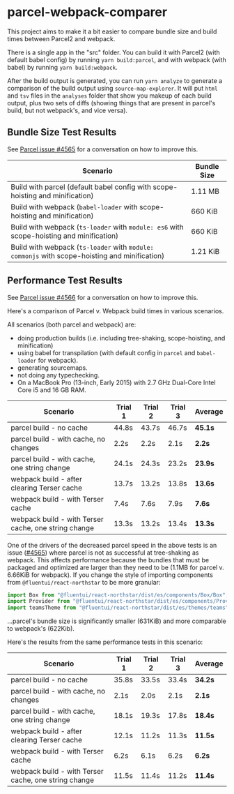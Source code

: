 # parcel-webpack-comparer

This project aims to make it a bit easier to compare bundle size and build times between Parcel2 and webpack.

There is a single app in the "src" folder. You can build it with Parcel2 (with default babel config) by running `yarn build:parcel`, and with webpack (with babel) by running `yarn build:webpack`.

After the build output is generated, you can run `yarn analyze` to generate a comparison of the build output using `source-map-explorer`. It will put `html` and `tsv` files in the `analyses` folder that show you makeup of each build output, plus two sets of diffs (showing things that are present in parcel's build, but not webpack's, and vice versa).

## Bundle Size Test Results

See [Parcel issue #4565](https://github.com/parcel-bundler/parcel/issues/4565#issuecomment-624240434) for a conversation on how to improve this.

| Scenario                                                                                      | Bundle Size |
| --------------------------------------------------------------------------------------------- | ----------- |
| Build with parcel (default babel config with scope-hoisting and minification)                 | 1.11 MB     |
| Build with webpack (`babel-loader` with scope-hoisting and minification)                      | 660 KiB     |
| Build with webpack (`ts-loader` with `module: es6` with scope-hoisting and minification)      | 660 KiB     |
| Build with webpack (`ts-loader` with `module: commonjs` with scope-hoisting and minification) | 1.21 KiB    |

## Performance Test Results

See [Parcel issue #4566](https://github.com/parcel-bundler/parcel/issues/4566#issuecomment-624262651) for a conversation on how to improve this.

Here's a comparison of Parcel v. Webpack build times in various scenarios.

All scenarios (both parcel and webpack) are:

- doing production builds (i.e. including tree-shaking, scope-hoisting, and minification)
- using babel for transpilation (with default config in `parcel` and `babel-loader` for webpack).
- generating sourcemaps.
- not doing any typechecking.
- On a MacBook Pro (13-inch, Early 2015) with 2.7 GHz Dual-Core Intel Core i5 and 16 GB RAM.

| Scenario                                             | Trial 1 | Trial 2 | Trial 3 | Average   |
| ---------------------------------------------------- | ------- | ------- | ------- | --------- |
| parcel build - no cache                              | 44.8s   | 43.7s   | 46.7s   | **45.1s** |
| parcel build - with cache, no changes                | 2.2s    | 2.2s    | 2.1s    | **2.2s**  |
| parcel build - with cache, one string change         | 24.1s   | 24.3s   | 23.2s   | **23.9s** |
| webpack build - after clearing Terser cache          | 13.7s   | 13.2s   | 13.8s   | **13.6s** |
| webpack build - with Terser cache                    | 7.4s    | 7.6s    | 7.9s    | **7.6s**  |
| webpack build - with Terser cache, one string change | 13.3s   | 13.2s   | 13.4s   | **13.3s** |

One of the drivers of the decreased parcel speed in the above tests is an issue ([#4565](https://github.com/parcel-bundler/parcel/issues/4565)) where parcel is not as successful at tree-shaking as webpack. This affects performance because the bundles that must be packaged and optimized are larger than they need to be (1.1MB for parcel v. 6.66KiB for webpack). If you change the style of importing components from `@fluentui/react-northstar` to be more granular:

```typescript
import Box from "@fluentui/react-northstar/dist/es/components/Box/Box";
import Provider from "@fluentui/react-northstar/dist/es/components/Provider/Provider";
import teamsTheme from "@fluentui/react-northstar/dist/es/themes/teams";
```

...parcel's bundle size is significantly smaller (631KiB) and more comparable to webpack's (622Kib).

Here's the results from the same performance tests in this scenario:

| Scenario                                             | Trial 1 | Trial 2 | Trial 3 | Average   |
| ---------------------------------------------------- | ------- | ------- | ------- | --------- |
| parcel build - no cache                              | 35.8s   | 33.5s   | 33.4s   | **34.2s** |
| parcel build - with cache, no changes                | 2.1s    | 2.0s    | 2.1s    | **2.1s**  |
| parcel build - with cache, one string change         | 18.1s   | 19.3s   | 17.8s   | **18.4s** |
| webpack build - after clearing Terser cache          | 12.1s   | 11.2s   | 11.3s   | **11.5s** |
| webpack build - with Terser cache                    | 6.2s    | 6.1s    | 6.2s    | **6.2s**  |
| webpack build - with Terser cache, one string change | 11.5s   | 11.4s   | 11.2s   | **11.4s** |
